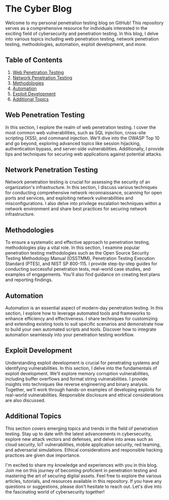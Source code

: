 # The Cyber Blog

Welcome to my personal penetration testing blog on GitHub! This repository serves as a comprehensive resource for individuals interested in the exciting field of cybersecurity and penetration testing. In this blog, I delve into various topics including web penetration testing, network penetration testing, methodologies, automation, exploit development, and more.

## Table of Contents

1. [Web Penetration Testing](#web-penetration-testing)
2. [Network Penetration Testing](#network-penetration-testing)
3. [Methodologies](#methodologies)
4. [Automation](#automation)
5. [Exploit Development](#exploit-development)
6. [Additional Topics](#additional-topics)

## Web Penetration Testing

In this section, I explore the realm of web penetration testing. I cover the most common web vulnerabilities, such as SQL injection, cross-site scripting (XSS), and command injection. We'll dive into the OWASP Top 10 and go beyond, exploring advanced topics like session hijacking, authentication bypass, and server-side vulnerabilities. Additionally, I provide tips and techniques for securing web applications against potential attacks.

## Network Penetration Testing

Network penetration testing is crucial for assessing the security of an organization's infrastructure. In this section, I discuss various techniques for conducting comprehensive network reconnaissance, scanning for open ports and services, and exploiting network vulnerabilities and misconfigurations. I also delve into privilege escalation techniques within a network environment and share best practices for securing network infrastructure.

## Methodologies

To ensure a systematic and effective approach to penetration testing, methodologies play a vital role. In this section, I examine popular penetration testing methodologies such as the Open Source Security Testing Methodology Manual (OSSTMM), Penetration Testing Execution Standard (PTES), and NIST SP 800-115. I provide step-by-step guides for conducting successful penetration tests, real-world case studies, and examples of engagements. You'll also find guidance on creating test plans and reporting findings.

## Automation

Automation is an essential aspect of modern-day penetration testing. In this section, I explore how to leverage automated tools and frameworks to enhance efficiency and effectiveness. I share techniques for customizing and extending existing tools to suit specific scenarios and demonstrate how to build your own automated scripts and tools. Discover how to integrate automation seamlessly into your penetration testing workflow.

## Exploit Development

Understanding exploit development is crucial for penetrating systems and identifying vulnerabilities. In this section, I delve into the fundamentals of exploit development. We'll explore memory corruption vulnerabilities, including buffer overflows and format string vulnerabilities. I provide insights into techniques like reverse engineering and binary analysis. Together, we'll work through hands-on examples of developing exploits for real-world vulnerabilities. Responsible disclosure and ethical considerations are also discussed.

## Additional Topics

This section covers emerging topics and trends in the field of penetration testing. Stay up to date with the latest advancements in cybersecurity, explore new attack vectors and defenses, and delve into areas such as cloud security, IoT vulnerabilities, mobile application security, red teaming, and adversarial simulations. Ethical considerations and responsible hacking practices are given due importance.

I'm excited to share my knowledge and experiences with you in this blog. Join me on this journey of becoming proficient in penetration testing and mastering the art of securing digital assets. Feel free to explore the various articles, tutorials, and resources available in this repository. If you have any questions or suggestions, please don't hesitate to reach out. Let's dive into the fascinating world of cybersecurity together!
